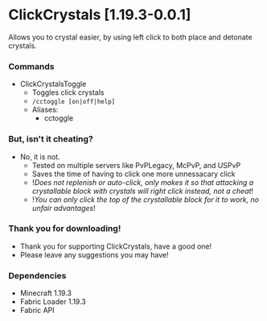 # ClickCrystals [1.19.3-0.0.1]
Allows you to crystal easier, by using left click to both place and detonate crystals.


### Commands
- ClickCrystalsToggle
  - Toggles click crystals
  - `/cctoggle [on|off|help]`
  - Aliases: 
    - cctoggle

### But, isn't it cheating?
- No, it is not.
  - Tested on multiple servers like PvPLegacy, McPvP, and USPvP
  - Saves the time of having to click one more unnessacary click
  - !*Does not replenish or auto-click, only makes it so that attacking a crystallable block with crystals will right click instead, not a cheat*!
  - !*You can only click the top of the crystallable block for it to work, no unfair advantages*!
  
### Thank you for downloading!
- Thank you for supporting ClickCrystals, have a good one!
- Please leave any suggestions you may have!

  
### Dependencies
- Minecraft 1.19.3
- Fabric Loader 1.19.3
- Fabric API 

